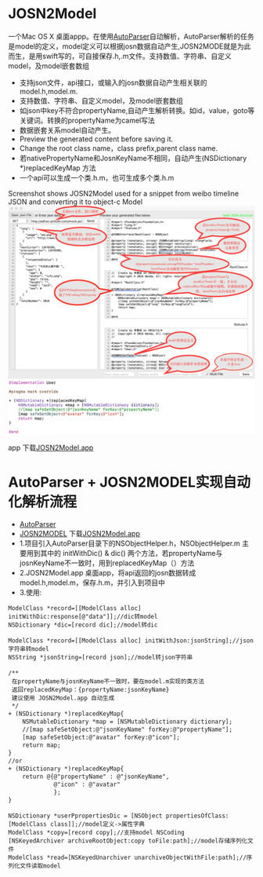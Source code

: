 JOSN2Model
==========
一个Mac OS X 桌面appp。在使用[AutoParser](https://github.com/LarryPage/AutoParser)自动解析，AutoParser解析的任务是model的定义，model定义可以根据josn数据自动产生,JOSN2MODE就是为此而生，是用swift写的，可自接保存.h,.m文件。支持数值、字符串、自定义model，及model嵌套数组
* 支持json文件，api接口，或输入的josn数据自动产生相关联的model.h,model.m.
* 支持数值、字符串、自定义model，及model嵌套数组
* 如json中key不符合propertyName,自动产生解析转换。如id，value，goto等关键词。转换的propertyName为camel写法
* 数据嵌套关系model自动产生。
* Preview the generated content before saving it.
* Change the root class name，class prefix,parent class name.
* 若nativePropertyName和JosnKeyName不相同，自动产生(NSDictionary *)replacedKeyMap 方法
* 一个api可以生成一个类.h.m，也可生成多个类.h.m

Screenshot shows JOSN2Model used for a snippet from weibo timeline JSON and converting it to object-c Model
![alt tag](https://github.com/LarryPage/JOSN2Model/blob/master/screen001.png)
![alt tag](https://github.com/LarryPage/JOSN2Model/blob/master/screen004.png)

app 下载<a href="http://adhoc.qiniudn.com/JOSN2Model.app.zip">JOSN2Model.app</a>


AutoParser + JOSN2MODEL实现自动化解析流程
==========
* [AutoParser](https://github.com/LarryPage/AutoParser)
* [JOSN2MODEL](https://github.com/LarryPage/JOSN2Model)   下载<a href="http://adhoc.qiniudn.com/JOSN2Model.app.zip">JOSN2Model.app</a>
* 1.项目引入AutoParser目录下的NSObjectHelper.h，NSObjectHelper.m 主要用到其中的 initWithDic() & dic() 两个方法，若propertyName与josnKeyName不一致时，用到replacedKeyMap（）方法
* 2.JOSN2Model.app 桌面app，将api返回的josn数据转成model.h,model.m，保存.h.m，并引入到项目中
* 3.使用:
```
ModelClass *record=[[ModelClass alloc] initWithDic:response[@"data"]];//dic转model
NSDictionary *dic=[record dic];//model转dic

ModelClass *record=[[ModelClass alloc] initWithJson:jsonString];//json字符串转model
NSString *jsonString=[record json];//model转json字符串

/**
 在propertyName与josnKeyName不一致时，要在model.m实现的类方法
 返回replacedKeyMap：{propertyName:jsonKeyName}
 建议使用 JOSN2Model.app 自动生成
 */
+ (NSDictionary *)replacedKeyMap{ 
    NSMutableDictionary *map = [NSMutableDictionary dictionary];
    //[map safeSetObject:@"jsonKeyName" forKey:@"propertyName"];
    [map safeSetObject:@"avatar" forKey:@"icon"];
    return map;
}
//or
+ (NSDictionary *)replacedKeyMap{ 
    return @{@"propertyName" : @"jsonKeyName",
             @"icon" : @"avatar"
             };
}

NSDictionary *userPpropertiesDic = [NSObject propertiesOfClass:[ModelClass class]];//model定义->属性字典
ModelClass *copy=[record copy];//支持model NSCoding
[NSKeyedArchiver archiveRootObject:copy toFile:path];//model存储序列化文件
ModelClass *read=[NSKeyedUnarchiver unarchiveObjectWithFile:path];//序列化文件读取model
```
